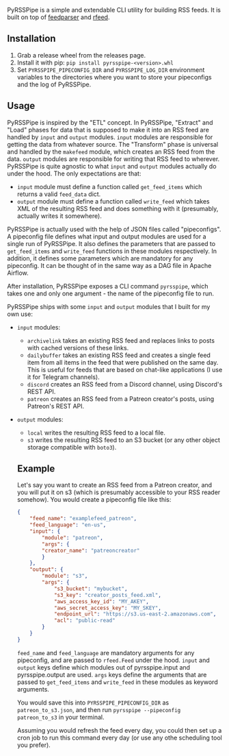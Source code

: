PyRSSPipe is a simple and extendable CLI utility for building RSS feeds. It is built on top of [feedparser](https://github.com/kurtmckee/feedparser) and [rfeed](https://github.com/svpino/rfeed).



## Installation

1. Grab a release wheel from the releases page.
2. Install it with pip: `pip install pyrsspipe-<version>.whl`
3. Set `PYRSSPIPE_PIPECONFIG_DIR` and `PYRSSPIPE_LOG_DIR` environment variables to the directories where you want to store your pipeconfigs and the log of PyRSSPipe.

## Usage
PyRSSPipe is inspired by the "ETL" concept. In PyRSSPipe, "Extract" and "Load" phases for data that is supposed to make it into an RSS feed are handled by `input` and `output` modules. 
`input` modules are responsible for getting the data from whatever source. The "Transform" phase is universal and handled by the `makefeed` module, which creates an RSS feed from the data. `output` modules are responsible for writing that RSS feed to wherever. 
PyRSSPipe is quite agnostic to what `input` and `output` modules actually do under the hood. The only expectations are that:
-  `input` module must define a function called `get_feed_items` which returns a valid `feed_data` dict. 
- `output` module must define a function called `write_feed` which takes XML of the resulting RSS feed and does something with it (presumably, actually writes it somewhere).

PyRSSPipe is actually used with the help of JSON files called "pipeconfigs". A pipeconfig file defines what input and output modules are used for a single run of PyRSSPipe. It also defines the parameters that are passed to `get_feed_items` and `write_feed` functions in these modules respectively. In addition, it defines some parameters which are mandatory for any pipeconfig. It can be thought of in the same way as a DAG file in Apache Airflow.

After installation, PyRSSPipe exposes a CLI command `pyrsspipe`, which takes one and only one argument - the name of the pipeconfig file to run.

PyRSSPipe ships with some `input` and `output` modules that I built for my own use:
- `input` modules:
    - `archivelink` takes an existing RSS feed and replaces links to posts with cached versions of these links.
    - `dailybuffer` takes an existing RSS feed and creates a single feed item from all items in the feed that were published on the same day. This is useful for feeds that are based on chat-like applications (I use it for Telegram channels).
    - `discord` creates an RSS feed from a Discord channel, using Discord's REST API.
    - `patreon` creates an RSS feed from a Patreon creator's posts, using Patreon's  REST API.
- `output` modules:
    - `local` writes the resulting RSS feed to a local file.
    - `s3` writes the resulting RSS feed to an S3 bucket (or any other object storage compatible with `boto3`).

    ## Example
    Let's say you want to create an RSS feed from a Patreon creator, and you will put it on s3 (which is presumably accessible to your RSS reader somehow). 
    You would create a pipeconfig file like this:
    ```json
    {   
        "feed_name": "examplefeed_patreon",
        "feed_language": "en-us",
        "input": {
            "module": "patreon",
            "args": {
            "creator_name": "patreoncreator"
            }
        },
        "output": {
            "module": "s3",
            "args": {
                "s3_bucket": "mybucket",
                "s3_key": "creator_posts_feed.xml",
                "aws_access_key_id": "MY_AKEY",
                "aws_secret_access_key": "MY_SKEY",
                "endpoint_url": "https://s3.us-east-2.amazonaws.com",
                "acl": "public-read"
            }
        }
    }
    ```
    `feed_name` and `feed_language` are mandatory arguments for any pipeconfig, and are passed to `rfeed.Feed` under the hood. `input` and `output` keys define which modules out of pyrsspipe.input and pyrsspipe.output are used. `args` keys define the arguments that are passed to `get_feed_items` and `write_feed` in these modules as keyword arguments.

    You would save this into `PYRSSPIPE_PIPECONFIG_DIR` as `patreon_to_s3.json`, and then run `pyrsspipe --pipeconfig patreon_to_s3` in your terminal. 

    Assuming you would refresh the feed every day, you could then set up a cron job to run this command every day (or use any othe scheduling tool you prefer).